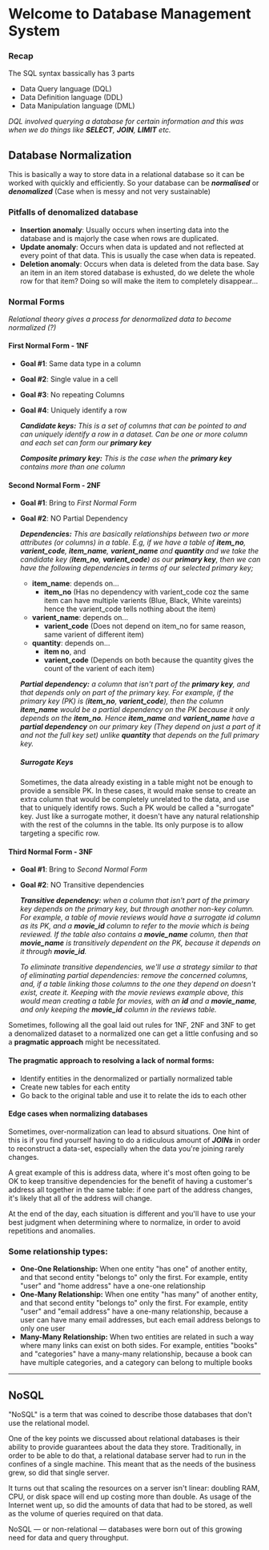 # Welcome to Database Management System

### Recap
The SQL syntax bassically has 3 parts
* Data Query language (DQL)
* Data Definition language (DDL)
* Data Manipulation language (DML)

*DQL involved querying a database for certain information and this was when we do things like **SELECT**, __JOIN__, **LIMIT** etc.*

## Database Normalization
This is basically a way to store data in a relational database so it can be worked with quickly and efficiently. So your database can be ***normalised*** or ***denomalized*** (Case when is messy and not very sustainable)

### Pitfalls of denomalized database
* **Insertion anomaly**: Usually occurs when inserting data into the database and is majorly the case when rows are duplicated.
* **Update anomaly**: Occurs when data is updated and not reflected at every point of that data. This is usually the case when data is repeated.
* **Deletion anomaly**: Occurs when data is deleted from the data base. Say an item in an item stored database is exhusted, do we delete the whole row for that item? Doing so will make the item to completely disappear...

### Normal Forms
_Relational theory gives a process for denormalized data to become normalized (?)_ 

#### First Normal Form - 1NF
* **Goal #1**: Same data type in a column
* **Goal #2**: Single value in a cell
* **Goal #3**: No repeating Columns
* **Goal #4**: Uniquely identify a row

  ***Candidate keys:*** *This is a set of columns that can be pointed to and can uniquely identify a row in a dataset. Can be one or more column and each set can form our __primary key__*

  ***Composite primary key:*** *This is the case when the __primary key__ contains more than one column*

#### Second Normal Form - 2NF
* **Goal #1**: Bring to *First Normal Form*
* **Goal #2**: NO Partial Dependency

  ***Dependencies:*** *This are basically relationships between two or more attributes (or columns) in a table. E.g, if we have a table of **item_no**, **varient_code**, **item_name**, **varient_name** and **quantity** and we take the candidate key (**item_no**, **varient_code**) as our **primary key**, then we can have the following dependencies in terms of our selected primary key;*
  * **item_name**: depends on...
    * **item_no** (Has no dependency with varient_code coz the same item can have multiple varients (Blue, Black, White vareints) hence the varient_code tells nothing about the item)
  * **varient_name**: depends on...
    * **varient_code** (Does not depend on item_no for same reason, same varient of different item)
  * **quantity**: depends on...
    * **item no**, and
    * **varient_code** (Depends on both because the quantity gives the count of the varient of each item)

  ***Partial dependency:*** *a column that isn't part of the **primary key**, and that depends only on part of the primary key. For example, if the primary key (PK) is (**item_no**, **varient_code**), then the column **item_name** would be a partial dependency on the PK because it only depends on the **item_no**. Hence  **item_name** and **varient_name** have a **partial dependency** on our primary key (They depend on just a part of it and not the full key set) unlike **quantity** that depends on the full primary key.*

  ##### Surrogate Keys
  Sometimes, the data already existing in a table might not be enough to provide a sensible PK. In these cases, it would make sense to create an extra column that would be completely unrelated to the data, and use that to uniquely identify rows. Such a PK would be called a "surrogate" key. Just like a surrogate mother, it doesn't have any natural relationship with the rest of the columns in the table. Its only purpose is to allow targeting a specific row.

#### Third Normal Form - 3NF
* **Goal #1**: Bring to _Second Normal Form_
* **Goal #2**: NO Transitive dependencies

  ***Transitive dependency:*** *when a column that isn't part of the primary key depends on the primary key, but through another non-key column. For example, a table of movie reviews would have a surrogate id column as its PK, and a __movie_id__ column to refer to the movie which is being reviewed. If the table also contains a __movie_name__ column, then that __movie_name__ is transitively dependent on the PK, because it depends on it through __movie_id__.*

  *To eliminate transitive dependencies, we'll use a strategy similar to that of eliminating partial dependencies: remove the concerned columns, and, if a table linking those columns to the one they depend on doesn't exist, create it. Keeping with the movie reviews example above, this would mean creating a table for movies, with an __id__ and a __movie_name__, and only keeping the __movie_id__ column in the reviews table.*

Sometimes, following all the goal laid out rules for 1NF, 2NF and 3NF to get a denomalized dataset to a normalized one can get a little confusing and so a **pragmatic approach** might be necessitated.

#### The pragmatic approach to resolving a lack of normal forms:
* Identify entities in the denormalized or partially normalized table
* Create new tables for each entity
* Go back to the original table and use it to relate the ids to each other

#### Edge cases when normalizing databases
Sometimes, over-normalization can lead to absurd situations. One hint of this is if you find yourself having to do a ridiculous amount of ***JOINs*** in order to reconstruct a data-set, especially when the data you're joining rarely changes.

A great example of this is address data, where it's most often going to be OK to keep transitive dependencies for the benefit of having a customer's address all together in the same table: if one part of the address changes, it's likely that all of the address will change.

At the end of the day, each situation is different and you'll have to use your best judgment when determining where to normalize, in order to avoid repetitions and anomalies.

### Some relationship types:
* **One-One Relationship:** When one entity "has one" of another entity, and that second entity "belongs to" only the first. For example, entity "user" and "home address" have a one-one relationship
* **One-Many Relationship:** When one entity "has many" of another entity, and that second entity "belongs to" only the first. For example, entity "user" and "email address" have a one-many relationship, because a user can have many email addresses, but each email address belongs to only one user
* **Many-Many Relationship:** When two entities are related in such a way where many links can exist on both sides. For example, entities "books" and "categories" have a many-many relationship, because a book can have multiple categories, and a category can belong to multiple books

---

## NoSQL
"NoSQL" is a term that was coined to describe those databases that don't use the relational model.

One of the key points we discussed about relational databases is their ability to provide guarantees about the data they store. Traditionally, in order to be able to do that, a relational database server had to run in the confines of a single machine. This meant that as the needs of the business grew, so did that single server.

It turns out that scaling the resources on a server isn't linear: doubling RAM, CPU, or disk space will end up costing more than double. As usage of the Internet went up, so did the amounts of data that had to be stored, as well as the volume of queries required on that data.

NoSQL — or non-relational — databases were born out of this growing need for data and query throughput.